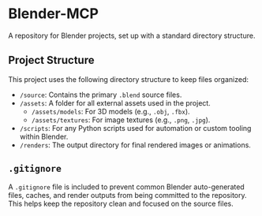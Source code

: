 # Blender-MCP

A repository for Blender projects, set up with a standard directory structure.

## Project Structure

This project uses the following directory structure to keep files organized:

-   `/source`: Contains the primary `.blend` source files.
-   `/assets`: A folder for all external assets used in the project.
    -   `/assets/models`: For 3D models (e.g., `.obj`, `.fbx`).
    -   `/assets/textures`: For image textures (e.g., `.png`, `.jpg`).
-   `/scripts`: For any Python scripts used for automation or custom tooling within Blender.
-   `/renders`: The output directory for final rendered images or animations.

## `.gitignore`

A `.gitignore` file is included to prevent common Blender auto-generated files, caches, and render outputs from being committed to the repository. This helps keep the repository clean and focused on the source files.